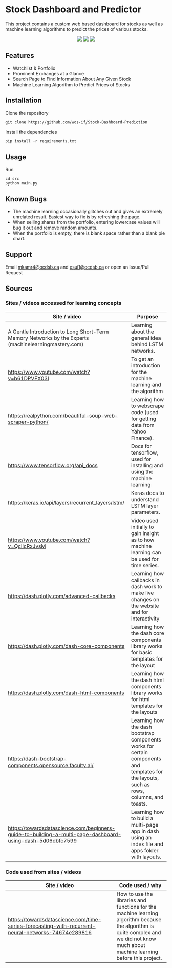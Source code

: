 # Stock Dashboard and Predictor
This project contains a custom web based dashboard for stocks as well as machine learning algorithms to predict the prices of various stocks. 

<p align="center">
  <img src="https://img.shields.io/github/stars/wos-if/Stock-Dashboard-Prediction"/>
  <img src = "https://img.shields.io/github/forks/wos-if/Stock-Dashboard-Prediction" />
  <img src = "https://img.shields.io/github/issues/wos-if/Stock-Dashboard-Prediction" />
</p>

## Features 
- Watchlist & Portfolio
- Prominent Exchanges at a Glance
- Search Page to Find Information About Any Given Stock 
- Machine Learning Algorithm to Predict Prices of Stocks 

## Installation 
Clone the repository 
```
git clone https://github.com/wos-if/Stock-Dashboard-Prediction
```
Install the dependencies 
```python
pip install -r requirements.txt
```

## Usage 
Run
```
cd src
python main.py 
```

## Known Bugs
- The machine learning occasionally glitches out and gives an extremely unrelated result. Easiest way to fix is by refreshing the page. 
- When selling shares from the portfolio, entering lowercase values will bug it out and remove random amounts. 
- When the portfolio is empty, there is blank space rather than a blank pie chart. 

## Support 
Email mkamr4@ocdsb.ca and esui1@ocdsb.ca or open an Issue/Pull Request

## Sources

### Sites / videos accessed for learning concepts
| Site / video                                                                                              | Purpose                                                                                                                                    |
|-----------------------------------------------------------------------------------------------------------|--------------------------------------------------------------------------------------------------------------------------------------------|
| A Gentle Introduction to Long Short-Term Memory Networks by the Experts (machinelearningmastery.com)      | Learning about the general idea behind LSTM networks.                                                                                      |
| https://www.youtube.com/watch?v=b61DPVFX03I                                                               | To get an introduction for the machine learning and the algorithm                                                                          |
| https://realpython.com/beautiful-soup-web-scraper-python/                                                 | Learning how to webscrape code (used for getting data from Yahoo Finance).                                                                 |
| https://www.tensorflow.org/api_docs                                                                       | Docs for tensorflow, used for installing and using the machine learning                                                                    |
| https://keras.io/api/layers/recurrent_layers/lstm/                                                        | Keras docs to understand LSTM layer parameters.                                                                                            |
| https://www.youtube.com/watch?v=QciIcRxJvsM                                                               | Video used initially to gain insight as to how machine learning can be used for time series.                                               |
| https://dash.plotly.com/advanced-callbacks                                                                | Learning how callbacks in dash work to make live changes on the website and for interactivity                                              |
| https://dash.plotly.com/dash-core-components                                                              | Learning how the dash core components library works for basic templates for the layout                                                     |
| https://dash.plotly.com/dash-html-components                                                              | Learning how the dash html components library works for html templates for the layouts                                                     |
| https://dash-bootstrap-components.opensource.faculty.ai/                                                  | Learning how the dash bootstrap components works for certain components and templates for the layouts, such as rows, columns, and toasts.  |
| https://towardsdatascience.com/beginners-guide-to-building-a-multi-page-dashboard-using-dash-5d06dbfc7599 | Learning how to build a multi-page app in dash using an index file and apps folder with layouts.                                           |

### Code used from sites / videos
| Site / video                                                                                        | Code used / why                                                                                                                                                                        |
|-----------------------------------------------------------------------------------------------------|----------------------------------------------------------------------------------------------------------------------------------------------------------------------------------------|
| https://towardsdatascience.com/time-series-forecasting-with-recurrent-neural-networks-74674e289816  | How to use the libraries and functions for the machine learning algorithm because the algorithm is quite complex and we did not know much about machine learning before this project.  |